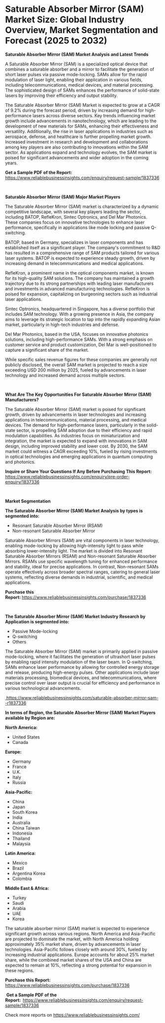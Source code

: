 <p><h1>Saturable Absorber Mirror (SAM) Market Size: Global Industry Overview, Market Segmentation and Forecast (2025 to 2032)</h1></p><p><strong>Saturable Absorber Mirror (SAM) Market Analysis and Latest Trends</strong></p>
<p><p>A Saturable Absorber Mirror (SAM) is a specialized optical device that combines a saturable absorber and a mirror to facilitate the generation of short laser pulses via passive mode-locking. SAMs allow for the rapid modulation of laser light, enabling their application in various fields, including telecommunications, medical devices, and material processing. The sophisticated design of SAMs enhances the performance of solid-state lasers by improving their efficiency and output stability.</p><p>The Saturable Absorber Mirror (SAM) Market is expected to grow at a CAGR of 9.2% during the forecast period, driven by increasing demand for high-performance lasers across diverse sectors. Key trends influencing market growth include advancements in nanotechnology, which are leading to the development of new materials for SAMs, enhancing their effectiveness and versatility. Additionally, the rise in laser applications in industries such as aerospace, defense, and healthcare is further propelling market growth. Increased investment in research and development and collaborations among key players are also contributing to innovations within the SAM sector. As applications expand and technology evolves, the SAM market is poised for significant advancements and wider adoption in the coming years.</p></p>
<p><strong>Get a Sample PDF of the Report:&nbsp;</strong> <a href="https://www.reliablebusinessinsights.com/enquiry/request-sample/1837336?utm_campaign=2233&utm_medium=2&utm_source=Github&utm_content=ia&utm_term=28022025&utm_id=saturable-absorber-mirror-sam">https://www.reliablebusinessinsights.com/enquiry/request-sample/1837336</a></p>
<p>&nbsp;</p>
<p><strong>Saturable Absorber Mirror (SAM) Major Market Players</strong></p>
<p><p>The Saturable Absorber Mirror (SAM) market is characterized by a dynamic competitive landscape, with several key players leading the sector, including BATOP, RefleKron, Sintec Optronics, and Del Mar Photonics. These companies focus on innovative technologies to enhance laser performance, specifically in applications like mode locking and passive Q-switching.</p><p>BATOP, based in Germany, specializes in laser components and has established itself as a significant player. The company's commitment to R&D has resulted in a comprehensive range of SAM products tailored for various laser systems. BATOP is expected to experience steady growth, driven by increasing demand in telecommunications and medical applications.</p><p>RefleKron, a prominent name in the optical components market, is known for its high-quality SAM solutions. The company has maintained a growth trajectory due to its strong partnerships with leading laser manufacturers and investments in advanced manufacturing technologies. RefleKron is poised for expansion, capitalizing on burgeoning sectors such as industrial laser applications.</p><p>Sintec Optronics, headquartered in Singapore, has a diverse portfolio that includes SAM technology. With a growing presence in Asia, the company aims to leverage its strategic location to tap into the rapidly expanding Asian market, particularly in high-tech industries and defense.</p><p>Del Mar Photonics, based in the USA, focuses on innovative photonics solutions, including high-performance SAMs. With a strong emphasis on customer service and product customization, Del Mar is well-positioned to capture a significant share of the market.</p><p>While specific sales revenue figures for these companies are generally not publicly disclosed, the overall SAM market is projected to reach a size exceeding USD 200 million by 2025, fueled by advancements in laser technology and increased demand across multiple sectors.</p></p>
<p>&nbsp;</p>
<p><strong>What Are The Key Opportunities For Saturable Absorber Mirror (SAM) Manufacturers?</strong></p>
<p><p>The Saturable Absorber Mirror (SAM) market is poised for significant growth, driven by advancements in laser technologies and increasing applications in telecommunications, material processing, and medical devices. The demand for high-performance lasers, particularly in the solid-state sector, is propelling SAM adoption due to their efficiency and rapid modulation capabilities. As industries focus on miniaturization and integration, the market is expected to expand with innovations in SAM design, including improved stability and lower cost. By 2030, the SAM market could witness a CAGR exceeding 10%, fueled by rising investments in optical technologies and emerging applications in quantum computing and photonics.</p></p>
<p><strong>Inquire or Share Your Questions If Any Before Purchasing This Report:</strong> <a href="https://www.reliablebusinessinsights.com/enquiry/pre-order-enquiry/1837336?utm_campaign=2233&utm_medium=2&utm_source=Github&utm_content=ia&utm_term=28022025&utm_id=saturable-absorber-mirror-sam">https://www.reliablebusinessinsights.com/enquiry/pre-order-enquiry/1837336</a></p>
<p>&nbsp;</p>
<p><strong>Market Segmentation</strong></p>
<p><strong>The Saturable Absorber Mirror (SAM) Market Analysis by types is segmented into:</strong></p>
<p><ul><li>Resonant Saturable Absorber Mirror (RSAM)</li><li>Non-resonant Saturable Absorber Mirror</li></ul></p>
<p><p>Saturable Absorber Mirrors (SAM) are vital components in laser technology, enabling mode-locking by allowing high-intensity light to pass while absorbing lower-intensity light. The market is divided into Resonant Saturable Absorber Mirrors (RSAM) and Non-resonant Saturable Absorber Mirrors. RSAMs use specific wavelength tuning for enhanced performance and stability, ideal for precise applications. In contrast, Non-resonant SAMs operate effectively across broader spectral ranges, catering to general laser systems, reflecting diverse demands in industrial, scientific, and medical applications.</p></p>
<p><strong>Purchase this Report:&nbsp;</strong><a href="https://www.reliablebusinessinsights.com/purchase/1837336?utm_campaign=2233&utm_medium=2&utm_source=Github&utm_content=ia&utm_term=28022025&utm_id=saturable-absorber-mirror-sam">https://www.reliablebusinessinsights.com/purchase/1837336</a></p>
<p>&nbsp;</p>
<p><strong>The Saturable Absorber Mirror (SAM) Market Industry Research by Application is segmented into:</strong></p>
<p><ul><li>Passive Mode-locking</li><li>Q-switching</li><li>Others</li></ul></p>
<p><p>The Saturable Absorber Mirror (SAM) market is primarily applied in passive mode-locking, where it facilitates the generation of ultrashort laser pulses by enabling rapid intensity modulation of the laser beam. In Q-switching, SAMs enhance laser performance by allowing for controlled energy storage and release, producing high-energy pulses. Other applications include laser materials processing, biomedical devices, and telecommunications, where precise control over laser output is crucial for efficiency and performance in various technological advancements.</p></p>
<p><a href="https://www.reliablebusinessinsights.com/saturable-absorber-mirror-sam--r1837336?utm_campaign=2233&utm_medium=2&utm_source=Github&utm_content=ia&utm_term=28022025&utm_id=saturable-absorber-mirror-sam">&nbsp;https://www.reliablebusinessinsights.com/saturable-absorber-mirror-sam--r1837336</a></p>
<p><strong>In terms of Region, the Saturable Absorber Mirror (SAM) Market Players available by Region are:</strong></p>
<p>
    <p> <strong> North America: </strong>
        <ul>
            <li>United States</li>
            <li>Canada</li>
        </ul>
        </p> 
    <p> <strong> Europe: </strong>
        <ul>
            <li>Germany</li>
            <li>France</li>
            <li>U.K.</li>
            <li>Italy</li>
            <li>Russia</li>
        </ul>
        </p> 
    <p> <strong> Asia-Pacific: </strong>
        <ul>
            <li>China</li>
            <li>Japan</li>
            <li>South Korea</li>
            <li>India</li>
            <li>Australia</li>
            <li>China Taiwan</li>
            <li>Indonesia</li>
            <li>Thailand</li>
            <li>Malaysia</li>
        </ul>
        </p> 
    <p> <strong> Latin America: </strong>
        <ul>
            <li>Mexico</li>
            <li>Brazil</li>
            <li>Argentina Korea</li>
            <li>Colombia</li>
        </ul>
        </p> 
    <p> <strong> Middle East & Africa: </strong>
        <ul>
            <li>Turkey</li>
            <li>Saudi</li>
            <li>Arabia</li>
            <li>UAE</li>
            <li>Korea</li>
        </ul>
    </p>
    </p>
<p><p>The saturable absorber mirror (SAM) market is expected to experience significant growth across various regions. North America and Asia-Pacific are projected to dominate the market, with North America holding approximately 35% market share, driven by advancements in laser technologies. Asia-Pacific follows closely with around 30%, fueled by increasing industrial applications. Europe accounts for about 25% market share, while the combined market shares of the USA and China are expected to remain at 10%, reflecting a strong potential for expansion in these regions.</p></p>
<p><strong>Purchase this Report: </strong><a href="https://www.reliablebusinessinsights.com/purchase/1837336?utm_campaign=2233&utm_medium=2&utm_source=Github&utm_content=ia&utm_term=28022025&utm_id=saturable-absorber-mirror-sam">https://www.reliablebusinessinsights.com/purchase/1837336</a></p>
<p>&nbsp;<strong>Get a Sample PDF of the Report:&nbsp;&nbsp;</strong><a href="https://www.reliablebusinessinsights.com/enquiry/request-sample/1837336?utm_campaign=2233&utm_medium=2&utm_source=Github&utm_content=ia&utm_term=28022025&utm_id=saturable-absorber-mirror-sam">https://www.reliablebusinessinsights.com/enquiry/request-sample/1837336</a></p>
<p><strong></strong></p>
<p>Check more reports on <a href="https://www.reliablebusinessinsights.com/?utm_campaign=2233&utm_medium=2&utm_source=Github&utm_content=ia&utm_term=28022025&utm_id=saturable-absorber-mirror-sam">https://www.reliablebusinessinsights.com/</a></p>